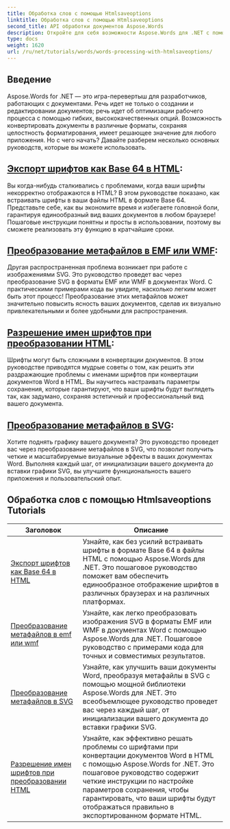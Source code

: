```yaml
---
title: Обработка слов с помощью Htmlsaveoptions
linktitle: Обработка слов с помощью Htmlsaveoptions
second_title: API обработки документов Aspose.Words
description: Откройте для себя возможности Aspose.Words для .NET с помощью наших пошаговых руководств, охватывающих преобразование HTML и метафайлов для улучшения обработки документов.
type: docs
weight: 1620
url: /ru/net/tutorials/words/words-processing-with-htmlsaveoptions/
---
```

## Введение

Aspose.Words for .NET — это игра-перевертыш для разработчиков, работающих с документами. Речь идет не только о создании и редактировании документов; речь идет об оптимизации рабочего процесса с помощью гибких, высококачественных опций. Возможность конвертировать документы в различные форматы, сохраняя целостность форматирования, имеет решающее значение для любого приложения. Но с чего начать? Давайте разберем несколько основных руководств, которые вы можете использовать.


## [Экспорт шрифтов как Base 64 в HTML](./export-fonts-as-base-64-to-html/):
Вы когда-нибудь сталкивались с проблемами, когда ваши шрифты некорректно отображаются в HTML? В этом руководстве показано, как встраивать шрифты в ваши файлы HTML в формате Base 64. Представьте себе, как вы экономите время и избегаете головной боли, гарантируя единообразный вид ваших документов в любом браузере! Пошаговые инструкции понятны и просты в использовании, поэтому вы сможете реализовать эту функцию в кратчайшие сроки. 

## [Преобразование метафайлов в EMF или WMF](./converting-metafiles-to-emf-or-wmf/):
Другая распространенная проблема возникает при работе с изображениями SVG. Это руководство проведет вас через преобразование SVG в форматы EMF или WMF в документах Word. С практическими примерами кода вы увидите, насколько легким может быть этот процесс! Преобразование этих метафайлов может значительно повысить ясность ваших документов, сделав их визуально привлекательными и более удобными для распространения.

## [Разрешение имен шрифтов при преобразовании HTML](./resolve-font-names-in-html-conversion/):
Шрифты могут быть сложными в конвертации документов. В этом руководстве приводятся мудрые советы о том, как решить эти раздражающие проблемы с именами шрифтов при конвертации документов Word в HTML. Вы научитесь настраивать параметры сохранения, которые гарантируют, что ваши шрифты будут выглядеть так, как задумано, сохраняя эстетичный и профессиональный вид вашего документа.

## [Преобразование метафайлов в SVG](./converting-metafiles-to-svg/):
Хотите поднять графику вашего документа? Это руководство проведет вас через преобразование метафайлов в SVG, что позволит получить четкие и масштабируемые визуальные эффекты в ваших документах Word. Выполняя каждый шаг, от инициализации вашего документа до вставки графики SVG, вы улучшите функциональность вашего приложения и пользовательский опыт.

 ## Обработка слов с помощью Htmlsaveoptions Tutorials
| Заголовок | Описание |
| --- | --- |
| [Экспорт шрифтов как Base 64 в HTML](./export-fonts-as-base-64-to-html/) | Узнайте, как без усилий встраивать шрифты в формате Base 64 в файлы HTML с помощью Aspose.Words для .NET. Это пошаговое руководство поможет вам обеспечить единообразное отображение шрифтов в различных браузерах и на различных платформах. |
| [Преобразование метафайлов в emf или wmf](./converting-metafiles-to-emf-or-wmf/) | Узнайте, как легко преобразовать изображения SVG в форматы EMF или WMF в документах Word с помощью Aspose.Words для .NET. Пошаговое руководство с примерами кода для точных и совместимых результатов. |
| [Преобразование метафайлов в SVG](./converting-metafiles-to-svg/) | Узнайте, как улучшить ваши документы Word, преобразуя метафайлы в SVG с помощью мощной библиотеки Aspose.Words для .NET. Это всеобъемлющее руководство проведет вас через каждый шаг, от инициализации вашего документа до вставки графики SVG. |
| [Разрешение имен шрифтов при преобразовании HTML](./resolve-font-names-in-html-conversion/) | Узнайте, как эффективно решать проблемы со шрифтами при конвертации документов Word в HTML с помощью Aspose.Words for .NET. Это пошаговое руководство содержит четкие инструкции по настройке параметров сохранения, чтобы гарантировать, что ваши шрифты будут отображаться правильно в экспортированном формате HTML. |